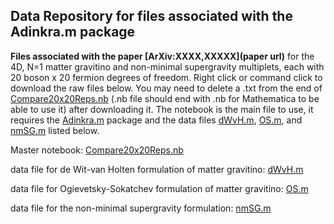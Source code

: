 ## Data Repository for files associated with the Adinkra.m package

**Files associated with the paper [ArXiv:XXXX,XXXXX](paper url)** for the 4D, N=1 matter gravitino and non-minimal supergravity multiplets, each with 20 boson x 20 fermion degrees of freedom. Right click or command click to download the raw files below. You may need to delete a .txt from the end of [Compare20x20Reps.nb](https://raw.githubusercontent.com/HEPTHools/Data/master/20x20/Compare20x20Reps.nb)  (.nb file should end with .nb for Mathematica to be able to use it) after downloading it. The notebook is the main file to use, it requires the [Adinkra.m](https://hepthools.github.io/Adinkra/) package and the data files [dWvH.m](https://raw.githubusercontent.com/kstiffle/hello-world/master/dWvH.m), [OS.m](https://raw.githubusercontent.com/kstiffle/hello-world/master/OS.m), and [nmSG.m](https://raw.githubusercontent.com/kstiffle/hello-world/master/nmSG.m) listed below. 


Master notebook: [Compare20x20Reps.nb](https://raw.githubusercontent.com/HEPTHools/Data/master/20x20/Compare20x20Reps.nb) 

data file for de Wit-van Holten formulation of matter gravitino: [dWvH.m](https://raw.githubusercontent.com/kstiffle/hello-world/master/dWvH.m)

data file for Ogievetsky-Sokatchev formulation of matter gravitino: [OS.m](https://raw.githubusercontent.com/kstiffle/hello-world/master/OS.m)

data file for the non-minimal supergravity formulation: [nmSG.m](https://raw.githubusercontent.com/kstiffle/hello-world/master/nmSG.m)
